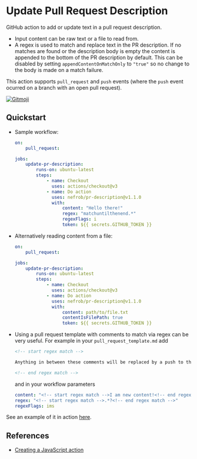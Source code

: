 # Update Pull Request Description

GitHub action to add or update text in a pull request description.

-   Input content can be raw text or a file to read from.
-   A regex is used to match and replace text in the PR description. If no matches are found or the description body is empty the content is appended to the bottom of the PR description by default. This can be disabled by setting `appendContentOnMatchOnly` to `"true"` so no change to the body is made on a match failure.

This action supports `pull_request` and `push` events (where the `push` event ocurred on a branch with an open pull request).

<a href="https://gitmoji.dev">
  <img
    src="https://img.shields.io/badge/gitmoji-%20😜%20😍-FFDD67.svg?style=flat-square"
    alt="Gitmoji"
  />
</a>

## Quickstart

-   Sample workflow:

    ```yaml
    on:
        pull_request:

    jobs:
        update-pr-description:
            runs-on: ubuntu-latest
            steps:
                - name: Checkout
                  uses: actions/checkout@v3
                - name: Do action
                  uses: nefrob/pr-description@v1.1.0
                  with:
                      content: "Hello there!"
                      regex: "matchuntilthenend.*"
                      regexFlags: i
                      token: ${{ secrets.GITHUB_TOKEN }}
    ```

-   Alternatively reading content from a file:

    ```yaml
    on:
        pull_request:

    jobs:
        update-pr-description:
            runs-on: ubuntu-latest
            steps:
                - name: Checkout
                  uses: actions/checkout@v3
                - name: Do action
                  uses: nefrob/pr-description@v1.1.0
                  with:
                      content: path/to/file.txt
                      contentIsFilePath: true
                      token: ${{ secrets.GITHUB_TOKEN }}
    ```

-   Using a pull request template with comments to match via regex can be very useful. For example in your `pull_request_template.md` add

    ```markdown
    <!-- start regex match -->

    Anything in between these comments will be replaced by a push to the PR.

    <!-- end regex match -->
    ```

    and in your workflow parameters

    ```yaml
    content: "<!-- start regex match -->I am new content!<!-- end regex match -->"
    regex: "<!-- start regex match -->.*?<!-- end regex match -->"
    regexFlags: ims
    ```

See an example of it in action [here](https://github.com/nefrob/pr-action-test/pull/1).

## References

-   [Creating a JavaScript action](https://docs.github.com/en/actions/creating-actions/creating-a-javascript-action)
